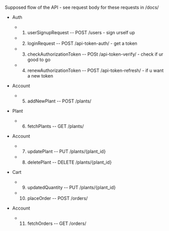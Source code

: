 Supposed flow of the API - see request body for these requests in /docs/

- Auth
  - 1. userSignupRequest  -- POST /users - sign urself up
  - 2. loginRequest -- POST /api-token-auth/ - get a token
  - 3. checkAuthorizationToken -- POSt /api-token-verify/ - check if ur good to go
  - 4. renewAuthorizationToken -- POST /api-token-refresh/ - if u want a new token

- Account
  - 5. addNewPlant -- POST /plants/

- Plant
  - 6. fetchPlants -- GET /plants/

- Account
  - 7. updatePlant -- PUT /plants/{plant_id}
  - 8. deletePlant -- DELETE /plants/{plant_id}

- Cart
  - 9. updatedQuantity -- PUT /plants/{plant_id}
  - 10. placeOrder -- POST /orders/

- Account
  - 11. fetchOrders -- GET /orders/ 
